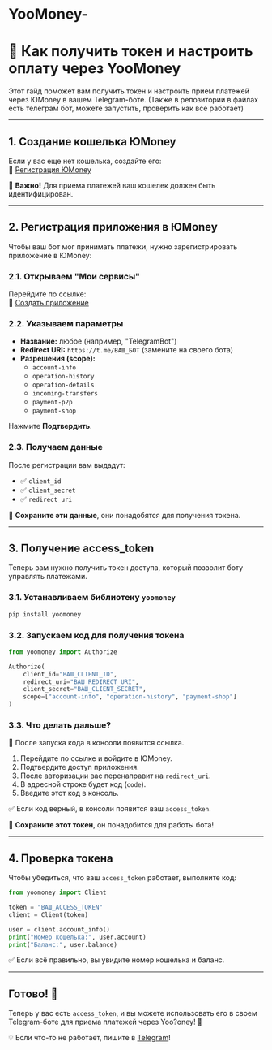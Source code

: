# YooMoney-
# 📌 Как получить токен и настроить оплату через YooMoney

Этот гайд поможет вам получить токен и настроить прием платежей через ЮMoney в вашем Telegram-боте. (Также в репозитории в файлах есть телеграм бот, можете запустить, проверить как все работает)

---

## 1. Создание кошелька ЮMoney

Если у вас еще нет кошелька, создайте его:  
🔗 [Регистрация ЮMoney](https://yoomoney.ru/)

📌 **Важно!** Для приема платежей ваш кошелек должен быть идентифицирован.

---

## 2. Регистрация приложения в ЮMoney

Чтобы ваш бот мог принимать платежи, нужно зарегистрировать приложение в ЮMoney:

### 2.1. Открываем "Мои сервисы"

Перейдите по ссылке:  
🔗 [Создать приложение](https://yoomoney.ru/myservices/new)

### 2.2. Указываем параметры

- **Название:** любое (например, "TelegramBot")
- **Redirect URI:** `https://t.me/ВАШ_БОТ` (замените на своего бота)
- **Разрешения (scope):**
  - `account-info`
  - `operation-history`
  - `operation-details`
  - `incoming-transfers`
  - `payment-p2p`
  - `payment-shop`

Нажмите **Подтвердить**.

### 2.3. Получаем данные

После регистрации вам выдадут:
- ✅ `client_id`
- ✅ `client_secret`
- ✅ `redirect_uri`

💾 **Сохраните эти данные**, они понадобятся для получения токена.

---

## 3. Получение access_token

Теперь вам нужно получить токен доступа, который позволит боту управлять платежами.

### 3.1. Устанавливаем библиотеку `yoomoney`

```bash
pip install yoomoney
```

### 3.2. Запускаем код для получения токена

```python
from yoomoney import Authorize

Authorize(
    client_id="ВАШ_CLIENT_ID",
    redirect_uri="ВАШ_REDIRECT_URI",
    client_secret="ВАШ_CLIENT_SECRET",
    scope=["account-info", "operation-history", "payment-shop"]
)
```

### 3.3. Что делать дальше?

📌 После запуска кода в консоли появится ссылка.

1. Перейдите по ссылке и войдите в ЮMoney.
2. Подтвердите доступ приложения.
3. После авторизации вас перенаправит на `redirect_uri`.
4. В адресной строке будет код (`code`).
5. Введите этот код в консоль.

✅ Если код верный, в консоли появится ваш `access_token`.

💾 **Сохраните этот токен**, он понадобится для работы бота!

---

## 4. Проверка токена

Чтобы убедиться, что ваш `access_token` работает, выполните код:

```python
from yoomoney import Client

token = "ВАШ_ACCESS_TOKEN"
client = Client(token)

user = client.account_info()
print("Номер кошелька:", user.account)
print("Баланс:", user.balance)
```

✅ Если всё правильно, вы увидите номер кошелька и баланс.

---

## Готово! 🎉

Теперь у вас есть `access_token`, и вы можете использовать его в своем Telegram-боте для приема платежей через Yoo?oney! 🚀

💡 Если что-то не работает, пишите в [Telegram](https://t.me/worpli)!
